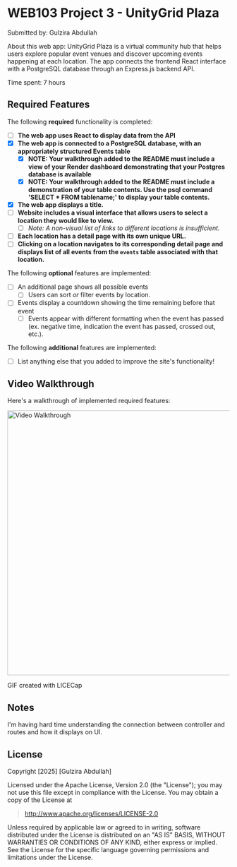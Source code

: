 # WEB103 Project 3 - UnityGrid Plaza

Submitted by: Gulzira Abdullah

About this web app: UnityGrid Plaza is a virtual community hub that helps users explore popular event venues and discover upcoming events happening at each location. The app connects the frontend React interface with a PostgreSQL database through an Express.js backend API.

Time spent: 7 hours

## Required Features

The following **required** functionality is completed:

<!-- Make sure to check off completed functionality below -->

- [ ] **The web app uses React to display data from the API**
- [x] **The web app is connected to a PostgreSQL database, with an appropriately structured Events table**
  - [x]  **NOTE: Your walkthrough added to the README must include a view of your Render dashboard demonstrating that your Postgres database is available**
  - [x]  **NOTE: Your walkthrough added to the README must include a demonstration of your table contents. Use the psql command 'SELECT * FROM tablename;' to display your table contents.**
- [x] **The web app displays a title.**
- [ ] **Website includes a visual interface that allows users to select a location they would like to view.**
  - [ ] *Note: A non-visual list of links to different locations is insufficient.* 
- [ ] **Each location has a detail page with its own unique URL.**
- [ ] **Clicking on a location navigates to its corresponding detail page and displays list of all events from the `events` table associated with that location.**

The following **optional** features are implemented:

- [ ] An additional page shows all possible events
  - [ ] Users can sort *or* filter events by location.
- [ ] Events display a countdown showing the time remaining before that event
  - [ ] Events appear with different formatting when the event has passed (ex. negative time, indication the event has passed, crossed out, etc.).

The following **additional** features are implemented:

- [ ] List anything else that you added to improve the site's functionality!

## Video Walkthrough

Here's a walkthrough of implemented required features:

<img src="./client/src/assets/codepath_WEB103_unit3.gif" title="Video Walkthrough" width="600" alt="Video Walkthrough" />

<!-- Replace this with whatever GIF tool you used! -->
GIF created with LICECap
<!-- Recommended tools:
[Kap](https://getkap.co/) for macOS
[ScreenToGif](https://www.screentogif.com/) for Windows
[peek](https://github.com/phw/peek) for Linux. -->

## Notes

I'm having hard time understanding the connection between controller and routes and how it displays on UI.

## License

Copyright [2025] [Gulzira Abdullah]

Licensed under the Apache License, Version 2.0 (the "License"); you may not use this file except in compliance with the License. You may obtain a copy of the License at

> http://www.apache.org/licenses/LICENSE-2.0

Unless required by applicable law or agreed to in writing, software distributed under the License is distributed on an "AS IS" BASIS, WITHOUT WARRANTIES OR CONDITIONS OF ANY KIND, either express or implied. See the License for the specific language governing permissions and limitations under the License.